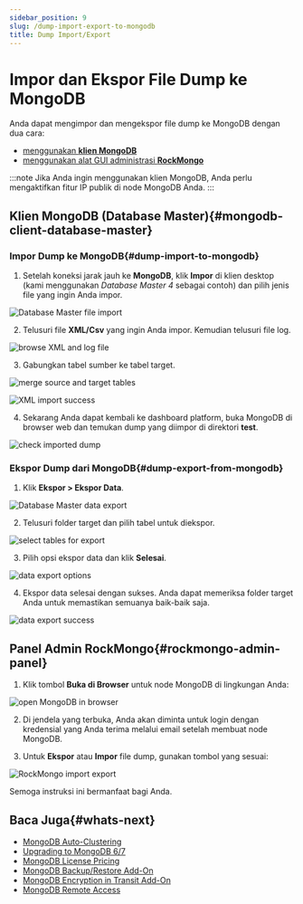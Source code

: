 ```yaml
---
sidebar_position: 9
slug: /dump-import-export-to-mongodb
title: Dump Import/Export
---
```

# Impor dan Ekspor File Dump ke MongoDB

Anda dapat mengimpor dan mengekspor file dump ke MongoDB dengan dua cara:

  * [menggunakan **klien MongoDB**](<https://docs.dewacloud.com/docs/#mongodb-client-database-master>)
  * [menggunakan alat GUI administrasi **RockMongo**](<https://docs.dewacloud.com/docs/#rockmongo-admin-panel>)

:::note
Jika Anda ingin menggunakan klien MongoDB, Anda perlu mengaktifkan fitur IP publik di node MongoDB Anda.
:::

## Klien MongoDB (Database Master){#mongodb-client-database-master}

### Impor Dump ke MongoDB{#dump-import-to-mongodb}

1. Setelah koneksi jarak jauh ke **MongoDB**, klik **Impor** di klien desktop (kami menggunakan _Database Master 4_ sebagai contoh) dan pilih jenis file yang ingin Anda impor.

![Database Master file import](#)

2. Telusuri file **XML/Csv** yang ingin Anda impor. Kemudian telusuri file log.

![browse XML and log file](#)

3. Gabungkan tabel sumber ke tabel target.

![merge source and target tables](#)

![XML import success](#)

4. Sekarang Anda dapat kembali ke dashboard platform, buka MongoDB di browser web dan temukan dump yang diimpor di direktori **test**.

![check imported dump](#)

### Ekspor Dump dari MongoDB{#dump-export-from-mongodb}

1. Klik **Ekspor > Ekspor Data**.

![Database Master data export](#)

2. Telusuri folder target dan pilih tabel untuk diekspor.

![select tables for export](#)

3. Pilih opsi ekspor data dan klik **Selesai**.

![data export options](#)

4. Ekspor data selesai dengan sukses. Anda dapat memeriksa folder target Anda untuk memastikan semuanya baik-baik saja.

![data export success](#)

## Panel Admin RockMongo{#rockmongo-admin-panel}

1. Klik tombol **Buka di Browser** untuk node MongoDB di lingkungan Anda:

![open MongoDB in browser](#)

2. Di jendela yang terbuka, Anda akan diminta untuk login dengan kredensial yang Anda terima melalui email setelah membuat node MongoDB.

3. Untuk **Ekspor** atau **Impor** file dump, gunakan tombol yang sesuai:

![RockMongo import export](#)

Semoga instruksi ini bermanfaat bagi Anda.

## Baca Juga{#whats-next}

  * [MongoDB Auto-Clustering](<https://docs.dewacloud.com/docs/mongodb-auto-clustering/>)
  * [Upgrading to MongoDB 6/7](<https://docs.dewacloud.com/docs/updating-to-mongodb-7/>)
  * [MongoDB License Pricing](<https://docs.dewacloud.com/docs/mongodb-license/>)
  * [MongoDB Backup/Restore Add-On](<https://docs.dewacloud.com/docs/mongodb-backup-restore-addon/>)
  * [MongoDB Encryption in Transit Add-On](<https://docs.dewacloud.com/docs/mongodb-ssl-addon/>)
  * [MongoDB Remote Access](<https://docs.dewacloud.com/docs/remote-access-to-mongodb/>)

